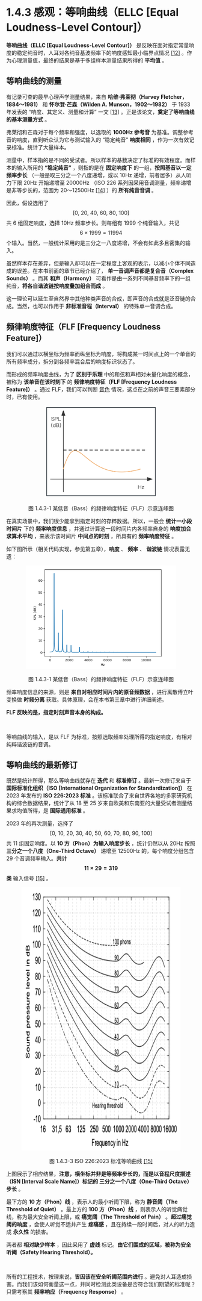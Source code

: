 
# 1.4.3 感观：等响曲线（ELLC [Equal Loudness-Level Contour]）

**等响曲线（ELLC [Equal Loudness-Level Contour]）** 是反映在面对指定常量响度的稳定纯音时，人耳对各纯音基波频率下的响度感知最小临界点情况 [\[12\]][ref] 。作为心理测量值，最终的结果是基于多组样本测量结果所得的 **平均值** 。

## **等响曲线的测量**

有记录可查的最早心理声学测量结果，来自 **哈维·弗莱彻（Harvey Fletcher，1884～1981）** 和 **怀尔登·芒森（Wilden A. Munson，1902～1982）** 于 1933 年发表的 “响度、其定义、测量和计算” 一文 [\[13\]][ref] 。正是该论文，**奠定了等响曲线的基本测量方式** 。

弗莱彻和芒森对于每个频率和强度，以选取的 **1000Hz 参考音** 为基准。调整参考音的响度，直到听众认为它与测试输入的 “稳定纯音” **响度相同** ，作为一次有效记录标准。统计了大量样本。

测量中，样本指的是不同的受试者。所以样本的基数决定了标准的有效程度。而样本的输入所用的 **“稳定纯音”** ，则指的是在 **固定响度下** 的一组，**按照基音以一定频率步长** （一般是取三分之一个八度递增，或以 10Hz 递增，前者居多）从人听力下限 20Hz 开始递增至 20000Hz （ISO 226 系列因采用音调测量，频率递增是非等步长的，范围为 20～12500Hz [\[14\]][ref] ）的 **所有纯音音调** 。

因此，假设选用了 $$[0,\ 20,\ 40,\ 60,\ 80,\ 100]$$ 共 6 组固定响度，选择 10Hz 频率步长。则每组有 1999 个纯音输入，共记 $$6 \times 1999 = 11994$$ 个输入。当然，一般统计采用的是三分之一八度递增，不会有如此多且密集的输入。

虽然样本存在差异，但是输入却可以在一定程度上客观的表示，以减小个体不同造成的误差。在本书前面的章节已经介绍了， **单一音调声音都是复合音（Complex Sounds）** 。而其 **和声（Harmony）** 可看作是由一系列不同基音频率下的一组纯音，**将各自谐波链按响度叠加组合而成** 。

这一理论可以延生至自然界中其他种类声音的合成，即声音的合成就是泛音链的合成。当然，也可以作用于 **非标准音程（Interval）** 的特殊单一音调合成。

## **频律响度特征（FLF [Frequency Loudness Feature]）**

我们可以通过以横坐标为频率而纵坐标为响度，将构成某一时间点上的一个单音的所有频率成分，拆分到各频率混合后的响度标识状态了。

而形成的频率响度曲线，为了 **区别于乐理** 中的和弦和声相对未量化响度的概念，被称为 **该单音在该时刻下** 的 **频律响度特征（FLF [Frequency Loudness Feature]）** 。通过 FLF，我们可以判断 [音色](Docs_1_3_3.md) 情况，这点在之前的声音三要素部分时，已有使用。

<center>
<figure>
   <img  
      width = "300" height = "245"
      src="../../Pictures/SFR_preception_chain_0.png" alt="">
    <figcaption>
      <p>图 1.4.3-1 某低音（Bass）的频律响度特征（FLF）示意连峰图</p>
   </figcaption>
</figure>
</center>

在真实场景中，我们很少能拿到指定时刻的存粹数据。所以，一般会 **统计一小段时间片** 下的 **频率响度信息** ，并通过计算这一段时间片内各频率自身的 **响度加合求算术平均** ，来表示该时间片 **中间点的时刻** ，所具有的 **频率响度特征** 。

如下图所示（相关代码实现，参见第五章），**响度** 、 **频率** 、 **谐波链** 情况表露无遗：

<center>
<figure>
   <img  
      width = "400" height = "275"
      src="../../Pictures/FLC_instruments_A4_5_100.png" alt="">
    <figcaption>
      <p>图 1.4.3-1 某低音（Bass）的频律响度特征（FLF）示意连峰图</p>
   </figcaption>
</figure>
</center>

频率响度信息的来源，则是 **来自对相应时间片内的原音频数据** ，进行离散傅立叶变换做 **时频分离** 获取。具体原理，会在本书第三章中进行详细阐述。

**FLF 反映的是，指定时刻声音本身的构成。**

<br>

等响曲线的输入，是以 FLF 为标准，按照选取频率处理所得的指定响度，有相对纯粹谐波链的音调。

## **等响曲线的最新修订**

既然是统计所得，那么等响曲线就存在 **迭代** 和 **标准修订** 。最新一次修订来自于 **国际标准化组织（ISO [International Organization for Standardization]）** 在 2023 年发布的 **ISO 226:2023 标准** 。该标准联合了来自世界各地的多家研究机构的综合数据结果，统计了从 18 至 25 岁来自欧美和东南亚的大量受试者测量结果求均值所得，是 **国际通用标准** 。

2023 年的再次测量，选择了 $$[0,\ 10,\ 20,\ 30,\ 40,\ 50,\ 60,\ 70,\ 80,\ 90,\ 100]$$ 共 11 组固定响度。以 **10 方（Phon）为输入响度步长** ，统计仍然以从 20Hz 按照 **三分之一个八度（One-Third Octave）** 递增至 12500Hz 的，每个响度分组包含 29 个音调频率输入。**共计 $$11 \times 29 = 319$$ 类** 输入信号 [\[15\]][ref] 。

<center>
<figure>
   <img  
      width = "800" height = "700"
      src="../../Pictures/ELC_ISO226_2023.png" alt="">
    <figcaption>
      <p>图 1.4.3-3 ISO 226:2023 标准等响曲线 <a href="References_1.md">[15]</a></p>
   </figcaption>
</figure>
</center>

上图展示了相应结果，**注意，横坐标并非是等频率步长的，而是以音程尺度描述（ISN [Interval Scale Name]）标记的 三分之一个八度（One-Third Octave） 步长** 。

最下方的 **10 方（Phon）线** ，表示人的最小听阈下限，称为 **静音阈（The Threshold of Quiet）** 。最上方的 **100 方（Phon）线** ，则表示人的听觉痛觉线，称为最大安全听阈上限，或 **痛觉阈（The Threshold of Pain）** 。**超过痛觉阈的响度** ，会使人听觉不适并产生 **疼痛感** ，且在持续一段时间后，对人的听力造成 **永久性** 的损害。

两者都 **相对缺少样本** ，因此采用了 **虚线** 标记。**由它们围成的区域，被称为安全听阈（Safety Hearing Threshold）。**

<br>

所有的工程技术，按理来说，**皆因该在安全听阈范围内进行** 。避免对人耳造成损害。而我们该如何衡量这一点，并同时检测此类设备是否符合我们期望的标准呢？只需考察其 **频率响应（Frequency Response）** 。


[ref]: References_1.md
